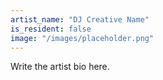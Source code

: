 ```yaml
---
artist_name: "DJ Creative Name"
is_resident: false
image: "/images/placeholder.png"
---
```


Write the artist bio here.
